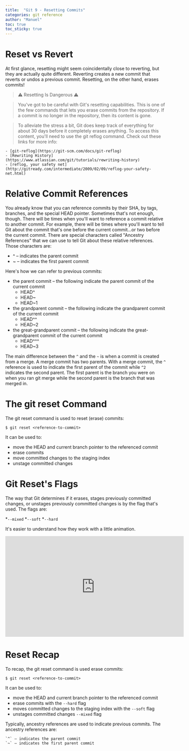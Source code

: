 ```yaml
---
title:  "Git 9 - Resetting Commits"
categories: git reference
author: "Manuel"
toc: true
toc_sticky: true
---
```


# Reset vs Revert

At first glance, resetting might seem coincidentally close to reverting, but they are actually quite different. Reverting creates a new commit that reverts or undos a previous commit. Resetting, on the other hand, erases commits!

> ⚠️ Resetting Is Dangerous ⚠️

> You've got to be careful with Git's resetting capabilities. This is one of the few commands that lets you erase commits from the repository. If a commit is no longer in the repository, then its content is gone.

> To alleviate the stress a bit, Git does keep track of everything for about 30 days before it completely erases anything. To access this content, you'll need to use the git reflog command. Check out these links for more info:

    - [git-reflog](https://git-scm.com/docs/git-reflog)
    - [Rewriting History](https://www.atlassian.com/git/tutorials/rewriting-history)
    - [reflog, your safety net](http://gitready.com/intermediate/2009/02/09/reflog-your-safety-net.html)

# Relative Commit References

You already know that you can reference commits by their SHA, by tags, branches, and the special HEAD pointer. Sometimes that's not enough, though. There will be times when you'll want to reference a commit relative to another commit. For example, there will be times where you'll want to tell Git about the commit that's one before the current commit...or two before the current commit. There are special characters called "Ancestry References" that we can use to tell Git about these relative references. Those characters are:

- ^ – indicates the parent commit
- ~ – indicates the first parent commit

Here's how we can refer to previous commits:

- the parent commit – the following indicate the parent commit of the current commit
    - HEAD^
    - HEAD~
    - HEAD~1
- the grandparent commit – the following indicate the grandparent commit of the current commit
    - HEAD^^
    - HEAD~2
- the great-grandparent commit – the following indicate the great-grandparent commit of the current commit
    - HEAD^^^
    - HEAD~3

The main difference between the `^` and the `~` is when a commit is created from a merge. A merge commit has two parents. With a merge commit, the `^` reference is used to indicate the first parent of the commit while `^2` indicates the second parent. The first parent is the branch you were on when you ran git merge while the second parent is the branch that was merged in.

# The git reset Command

The git reset command is used to reset (erase) commits:

    $ git reset <reference-to-commit>

It can be used to:

- move the HEAD and current branch pointer to the referenced commit
- erase commits
- move committed changes to the staging index
- unstage committed changes

# Git Reset's Flags

The way that Git determines if it erases, stages previously committed changes, or unstages previously committed changes is by the flag that's used. The flags are:

*`--mixed`
*`--soft`
*`--hard`

It's easier to understand how they work with a little animation.

<iframe width="560" height="315" src="https://www.youtube.com/embed/UN7ki2G2yKc" frameborder="0" allow="accelerometer; autoplay; clipboard-write; encrypted-media; gyroscope; picture-in-picture" allowfullscreen></iframe>

# Reset Recap

To recap, the git reset command is used erase commits:

    $ git reset <reference-to-commit>

It can be used to:

- move the HEAD and current branch pointer to the referenced commit
- erase commits with the `--hard` flag
- moves committed changes to the staging index with the `--soft` flag
- unstages committed changes `--mixed` flag

Typically, ancestry references are used to indicate previous commits. The ancestry references are:

    `^` – indicates the parent commit
    `~` – indicates the first parent commit
